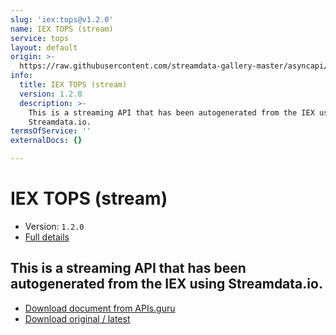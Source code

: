 ```yaml
---
slug: 'iex:tops@v1.2.0'
name: IEX TOPS (stream)
service: tops
layout: default
origin: >-
  https://raw.githubusercontent.com/streamdata-gallery-master/asyncapi/master/_listings/iex/iex-tops-stream-async.md
info:
  title: IEX TOPS (stream)
  version: 1.2.0
  description: >-
    This is a streaming API that has been autogenerated from the IEX using
    Streamdata.io.
termsOfService: ''
externalDocs: {}

---
```

# IEX TOPS (stream)

* Version: `1.2.0`
* [Full details](../html/iex:tops@v1.2.0.html)




## This is a streaming API that has been autogenerated from the IEX using Streamdata.io.



* [Download document from APIs.guru](https://raw.githubusercontent.com/APIs-guru/asyncapi-directory/master/docs/APIs/iex%3Atops%40v1.2.0.yaml)
* [Download original / latest](https://raw.githubusercontent.com/streamdata-gallery-master/asyncapi/master/_listings/iex/iex-tops-stream-async.md)

<script type="application/ld+json">
{
  "@context": "http://schema.org/",
  "@type": "WebAPI",
  "description": "This is a streaming API that has been autogenerated from the IEX using Streamdata.io.",
  "documentation": "",

  "name": "IEX TOPS (stream)"
}
</script>
